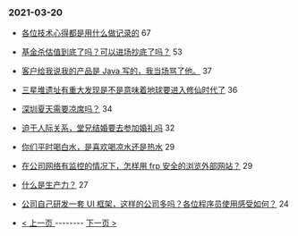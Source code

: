 ### 2021-03-20 
- [各位技术心得都是用什么做记录的](https://www.v2ex.com/t/763421) 67
- [基金杀估值到底了吗？可以进场抄底了吗？](https://www.v2ex.com/t/763397) 53
- [客户给我说我的产品是 Java 写的，我当场骂了他。](https://www.v2ex.com/t/763410) 37
- [三星堆遗址有重大发现是不是意味着地球要进入修仙时代了](https://www.v2ex.com/t/763464) 36
- [深圳夏天需要凉席吗？](https://www.v2ex.com/t/763393) 34
- [迫于人际关系，堂兄结婚要去参加婚礼吗](https://www.v2ex.com/t/763336) 32
- [你们平时喝白水，是喜欢喝凉水还是热水](https://www.v2ex.com/t/763450) 29
- [在公司网络有监控的情况下，怎样用 frp 安全的浏览外部网站？](https://www.v2ex.com/t/763381) 29
- [什么是生产力？](https://www.v2ex.com/t/763426) 27
- [公司自己研发一套 UI 框架，这样的公司多吗？各位程序员使用感受如何？](https://www.v2ex.com/t/763374) 24 

- [ < 上一页 ](https://github.com/able8/v2ex-hot-record/blob/master/2021-03-19.md) -------- [ 下一页 > ](https://github.com/able8/v2ex-hot-record/blob/master/2021-03-21.md)